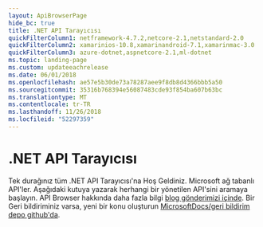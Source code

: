 ```yaml
---
layout: ApiBrowserPage
hide_bc: true
title: .NET API Tarayıcısı
quickFilterColumn1: netframework-4.7.2,netcore-2.1,netstandard-2.0
quickFilterColumn2: xamarinios-10.8,xamarinandroid-7.1,xamarinmac-3.0
quickFilterColumn3: azure-dotnet,aspnetcore-2.1,ml-dotnet
ms.topic: landing-page
ms.custom: updateeachrelease
ms.date: 06/01/2018
ms.openlocfilehash: ae57e5b30de73a78287aee9f8db8d4366bbb5a50
ms.sourcegitcommit: 35316b768394e56087483cde93f854ba607b63bc
ms.translationtype: MT
ms.contentlocale: tr-TR
ms.lasthandoff: 11/26/2018
ms.locfileid: "52297359"
---
```

# <a name="net-api-browser"></a>.NET API Tarayıcısı

Tek durağınız tüm .NET API Tarayıcısı'na Hoş Geldiniz. Microsoft ağ tabanlı API'ler. Aşağıdaki kutuya yazarak herhangi bir yönetilen API'sini aramaya başlayın. API Browser hakkında daha fazla bilgi [blog gönderimizi içinde](https://aka.ms/apibrowser). Bir Geri bildiriminiz varsa, yeni bir konu oluşturun [MicrosoftDocs/geri bildirim depo github'da](https://github.com/MicrosoftDocs/feedback/issues).
